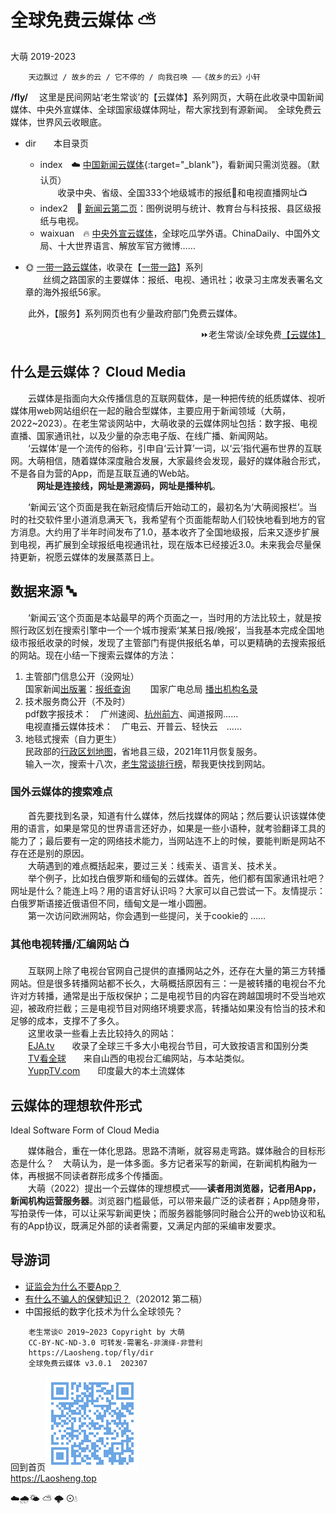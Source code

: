 全球免费云媒体 ⛅
================
大萌	2019-2023

		天边飘过 / 故乡的云 / 它不停的 / 向我召唤 ——《故乡的云》小轩

**/fly/**	　这里是民间网站‘老生常谈’的【云媒体】系列网页，大萌在此收录中国新闻媒体、中央外宣媒体、全球国家级媒体网址，帮大家找到有源新闻。　全球免费云媒体，世界风云收眼底。

+	dir　　本目录页
	+ index　☁️ [中国新闻云媒体](.){:target="_blank"}，看新闻只需浏览器。（默认页）  
　　收录中央、省级、全国333个地级城市的报纸📰和电视直播网址📺
	+ index2　📜️ [新闻云第二页](index2)：图例说明与统计、教育台与科技报、县区级报纸与电视。
	+ waixuan　🔥 [中央外宣云媒体](waixuan)，全球吃瓜学外语。ChinaDaily、中国外文局、十大世界语言、解放军官方微博……

+	🌞 [一带一路云媒体](../ydyl/)，收录在【[一带一路](../ydyl/dir)】系列  
　　丝绸之路国家的主要媒体：报纸、电视、通讯社；收录习主席发表署名文章的海外报纸56家。

　　此外，【服务】系列网页也有少量政府部门免费云媒体。
<div align="right">
⏩老生常谈/全球免费<a href="https://Laosheng.top/fly/dir" target="_top">【云媒体】</a>
</div>


什么是云媒体？ Cloud Media
-------------------------
　　云媒体是指面向大众传播信息的互联网载体，是一种把传统的纸质媒体、视听媒体用web网站组织在一起的融合型媒体，主要应用于新闻领域（大萌，2022~2023）。在老生常谈网站中，大萌收录的云媒体网址包括：数字报、电视直播、国家通讯社，以及少量的杂志电子版、在线广播、新闻网站。  
　　‘云媒体’是一个流传的俗称，引申自‘云计算’一词，以‘云’指代遍布世界的互联网。大萌相信，随着媒体深度融合发展，大家最终会发现，最好的媒体融合形式，不是各自为营的App，而是互联互通的Web站。  
　　　<b>网址是连接线，网址是溯源码，网址是播种机</b>。

　　‘新闻云’这个页面是我在新冠疫情后开始动工的，最初名为‘大萌阅报栏’。当时的社交软件里小道消息满天飞，我希望有个页面能帮助人们较快地看到地方的官方消息。大约用了半年时间发布了1.0，基本收齐了全国地级报，后来又逐步扩展到电视，再扩展到全球报纸电视通讯社，现在版本已经接近3.0。未来我会尽量保持更新，祝愿云媒体的发展蒸蒸日上。


数据来源 🔤
-----------
<!-- <h2>8、八千里路云和月</h2>
　　方法概括来说，先找地名，再找媒体名，最后去找到网站。 -->
　　‘新闻云’这个页面是本站最早的两个页面之一，当时用的方法比较土，就是按照行政区划在搜索引擎中一个一个城市搜索‘某某日报/晚报’，当我基本完成全国地级市报纸收录的时候，发现了主管部门有提供报纸名单，可以更精确的去搜索报纸的网站。现在小结一下搜索云媒体的方法：
<ol>
<li>主管部门信息公开（没网址）</li>
	国家新闻<a title="行政处罚结果公示" href="https://www.nppa.gov.cn/bsfw/cyjghcpcx/bzbs/">出版署</a>：<a title="查报纸名称，一次查一个" href="">报纸查询</a>　　
	国家广电总局 <a href="http://www.nrta.gov.cn/art/2021/1/11/art_113_54717.html" title="地级以上广电名录（2020年）">播出机构名录</a>
<li>技术服务商公开（不及时）</li>
	pdf数字报技术：　广州速阅、<a href="http://www.aheading.com/Customer">杭州前方</a>、闻道报网……　<br>
	电视直播云媒体技术：　广电云、开普云、轻快云　……
<li>地毯式搜索（自力更生）</li>
	民政部的<a title="从地图查地名" href="http://xzqh.mca.gov.cn/map">行政区划地图</a>，省地县三级，2021年11月恢复服务。
<br>输入一次，搜索十八次，<a href="../index2.html" title="老生常谈，节约您的搜寻时间">老生常谈排行榜</a>，帮我更快找到网站。
</ol>

<h3>国外云媒体的搜索难点</h3>

　　首先要找到名录，知道有什么媒体，然后找媒体的网站；然后要认识该媒体使用的语言，如果是常见的世界语言还好办，如果是一些小语种，就考验翻译工具的能力了；最后要有一定的网络技术能力，当网站连不上的时候，要能判断是网站不存在还是别的原因。<br>
　　大萌遇到的难点概括起来，要过三关：线索关、语言关、技术关。<br>
　　举个例子，比如找白俄罗斯和缅甸的云媒体。首先，他们都有国家通讯社吧？网址是什么？能连上吗？用的语言好认识吗？大家可以自己尝试一下。友情提示：白俄罗斯语接近俄语但不同，缅甸文是一堆小圆圈。<br>
　　第一次访问欧洲网站，你会遇到一些提问，关于cookie的
……

<h3>其他电视转播/汇编网站 📺</h3>
　　互联网上除了电视台官网自己提供的直播网站之外，还存在大量的第三方转播网站。但是很多转播网站都不长久，大萌概括原因有三：一是被转播的电视台不允许对方转播，通常是出于版权保护；二是电视节目的内容在跨越国境时不受当地欢迎，被政府拦截；三是电视节目对网络环境要求高，转播站如果没有恰当的技术和足够的成本，支撑不了多久。<br>
　　这里收录一些看上去比较持久的网站：<br>
　　<a title="收录了三四千个台" href="https://eja.tv/">EJA.tv</a>　　收录了全球三千多大小电视台节目，可大致按语言和国别分类<br>
　　<a title="？" href="http://www.tvquanqiu.com/as/">TV看全球</a>　　来自山西的电视台汇编网站，与本站类似。<br>
　　<a title="？" href="https://www.yupptv.com/">YuppTV.com</a>　　印度最大的本土流媒体


云媒体的理想软件形式
--------------------
Ideal Software Form of Cloud Media

　　媒体融合，重在一体化思路。思路不清晰，就容易走弯路。媒体融合的目标形态是什么？　大萌认为，是一体多面。多方记者采写的新闻，在新闻机构融为一体，再根据不同读者群形成多个传播面。  
　　大萌（2022）提出一个云媒体的理想模式——<b>读者用浏览器，记者用App，新闻机构运营服务器</b>。浏览器门槛最低，可以带来最广泛的读者群；App随身带，写拍录传一体，可以让采写新闻更快；而服务器能够同时融合公开的web协议和私有的App协议，既满足外部的读者需要，又满足内部的采编审发要求。


导游词
------

+ [证监会为什么不要App？](../c/8-证券信息披露的法定媒体.txt)
+ [有什么不骗人的保健知识？](../c/6-权威的医疗保健类报纸.txt)（202012 第二稿）
+ 中国报纸的数字化技术为什么全球领先？



```
	老生常谈© 2019~2023	Copyright by 大萌
	CC-BY-NC-ND-3.0	可转发-需署名-非演绎-非营利
	https://Laosheng.top/fly/dir
	全球免费云媒体 v3.0.1	202307
```

回到首页<a href=".." title="返回老生常谈首页"><img src="../indexQR-Blue.png" /></a>  
https://Laosheng.top  
<!-- Global site tag (gtag.js) - Google Analytics -->
<script async src="https://www.googletagmanager.com/gtag/js?id=UA-179794713-1"></script>
<script>  window.dataLayer = window.dataLayer || [];
  function gtag(){dataLayer.push(arguments);}
  gtag('js', new Date());  gtag('config', 'UA-179794713-1');
</script>
☁️🌧️🌤 ⛅ 🌩 ⊙💧
